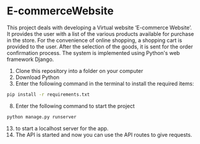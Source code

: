 # E-commerceWebsite
This project deals with developing a Virtual website ‘E-commerce Website’. It provides the user with a list of the various products available for purchase in the store. For the convenience of online shopping, a shopping cart is provided to the user. After the selection of the goods, it is sent for the order confirmation process. The system is implemented using Python's web framework Django.

1. Clone this repository into a folder on your computer
2. Download Python
3. Enter the following command in the terminal to install the required items:
```sh
pip install -r requirements.txt
```
8. Enter the following command to start the project
```sh
python manage.py runserver
```
13. to start a localhost server for the app.
14. The API is started and now you can use the API routes to give requests.
